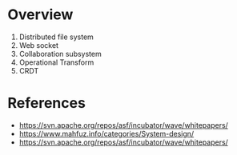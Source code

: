 # Overview

1) Distributed file system
2) Web socket
3) Collaboration subsystem
4) Operational Transform
5) CRDT

# References
* https://svn.apache.org/repos/asf/incubator/wave/whitepapers/
* https://www.mahfuz.info/categories/System-design/
* https://svn.apache.org/repos/asf/incubator/wave/whitepapers/